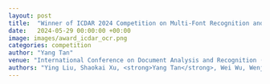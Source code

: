 ```yaml
---
layout: post
title:  "Winner of ICDAR 2024 Competition on Multi-Font Recognition and OCR"
date:   2024-05-29 00:00:00 +00:00
image: images/award_icdar_ocr.png
categories: competition
author: "Yang Tan"
venue: "International Conference on Document Analysis and Recognition (ICDAR)"
authors: "Ying Liu, Shaokai Xu, <strong>Yang Tan</strong>, Wei Wu, Wenjie Wang, Liang Diao"
---
```

